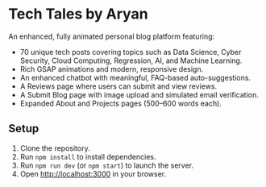 # Tech Tales by Aryan

An enhanced, fully animated personal blog platform featuring:
- 70 unique tech posts covering topics such as Data Science, Cyber Security, Cloud Computing, Regression, AI, and Machine Learning.
- Rich GSAP animations and modern, responsive design.
- An enhanced chatbot with meaningful, FAQ-based auto-suggestions.
- A Reviews page where users can submit and view reviews.
- A Submit Blog page with image upload and simulated email verification.
- Expanded About and Projects pages (500–600 words each).

## Setup
1. Clone the repository.
2. Run `npm install` to install dependencies.
3. Run `npm run dev` (or `npm start`) to launch the server.
4. Open [http://localhost:3000](http://localhost:3000) in your browser.
